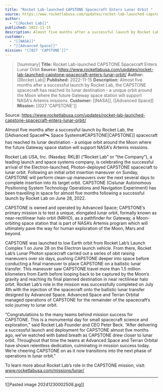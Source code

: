 ```yaml
---
title: "Rocket Lab-launched CAPSTONE Spacecraft Enters Lunar Orbit "
source: https://www.rocketlabusa.com/updates/rocket-lab-launched-capstone-spacecraft-enters-lunar-orbit/
author:
  - "[[Rocket Lab]]"
published: 2022-11-15
description: Almost five months after a successful launch by Rocket Lab, the CAPSTONE spacecraft has reached its lunar destination - a unique orbit around the Moon where the future Gateway space station will support NASA's Artemis missions.
customer:
  - "[[NASA]]"
  - "[[Advanced Space]]"
mission: "[[027 'CAPSTONE']]"
---
```

>[!summary]
**Title:** Rocket Lab-launched CAPSTONE Spacecraft Enters Lunar Orbit 
**Source:** https://www.rocketlabusa.com/updates/rocket-lab-launched-capstone-spacecraft-enters-lunar-orbit/
**Author:** [[Rocket Lab]]
**Published:** 2022-11-15
**Description:** Almost five months after a successful launch by Rocket Lab, the CAPSTONE spacecraft has reached its lunar destination - a unique orbit around the Moon where the future Gateway space station will support NASA's Artemis missions.
**Customer:** [[NASA]], [[Advanced Space]]
**Mission:** [[027 'CAPSTONE']]

Source: https://www.rocketlabusa.com/updates/rocket-lab-launched-capstone-spacecraft-enters-lunar-orbit/

Almost five months after a successful launch by Rocket Lab, the [[Advanced Space#🛰️ Space Systems#CAPSTONE|CAPSTONE]] spacecraft has reached its lunar destination - a unique orbit around the Moon where the future Gateway space station will support NASA's Artemis missions.

Rocket Lab USA, Inc. (Nasdaq: RKLB) (“Rocket Lab” or “the Company”), a leading launch and space systems company, is celebrating the successful arrival of the Electron-launched, Photon-deployed CAPSTONE spacecraft to lunar orbit. Following an initial orbit insertion maneuver on Sunday, CAPSTONE will perform clean-up maneuvers over the next several days to complete insertion into its target orbit. CAPSTONE (Cislunar Autonomous Positioning System Technology Operations and Navigation Experiment) has been travelling in space for almost five months following a successful launch by Rocket Lab on June 28, 2022.

CAPSTONE is owned and operated by Advanced Space; CAPSTONE’s primary mission is to test a unique, elongated lunar orbit, formally known as near-rectilinear halo orbit (NRHO), as a pathfinder for Gateway, a Moon-orbiting space station that is part of NASA’s Artemis program which will ultimately pave the way for human exploration of the Moon, Mars and beyond.

CAPSTONE was launched to low Earth orbit from Rocket Lab’s Launch Complex 1 on June 28 on the Electron launch vehicle. From there, Rocket Lab’s Lunar Photon spacecraft carried out a series of obit raising maneuvers over six days, pushing CAPSTONE deeper into space before conducting a final maneuver to place CAPSTONE on a ballistic lunar transfer. This maneuver saw CAPSTONE travel more than 1.5 million kilometers from Earth before looping back to be captured by the Moon’s gravity and reaching its final planned destination in near rectilinear halo orbit. Rocket Lab’s role in the mission was successfully completed on July 4th with the injection of the spacecraft onto the ballistic lunar transfer designed by Advanced Space. Advanced Space and Terran Orbital managed operations of CAPSTONE for the remainder of the spacecraft’s solo journey to lunar orbit.

“Congratulations to the many teams behind mission success for CAPSTONE. This is a monumental day for small spacecraft science and exploration,” said Rocket Lab Founder and CEO Peter Beck. “After delivering a successful launch and deployment for CAPSTONE almost five months ago, we’ve watched with bated breath as CAPSTONE drew closer to lunar orbit. Throughout that time the teams at Advanced Space and Terran Orbital have shown relentless dedication, culminating in mission success today. We’re cheering CAPSTONE on as it now transitions into the next phase of operations in lunar orbit.”

To learn more about Rocket Lab’s role in the CAPSTONE mission, visit: www.rocketlabusa.com/missions/lunar/

---

![[Pasted image 20241230002508.jpg]]